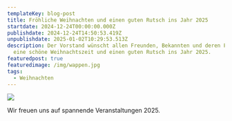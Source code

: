 ```yaml
---
templateKey: blog-post
title: Fröhliche Weihnachten und einen guten Rutsch ins Jahr 2025
startdate: 2024-12-24T00:00:00.000Z
publishdate: 2024-12-24T14:50:53.419Z
unpublishdate: 2025-01-02T10:29:53.513Z
description: Der Vorstand wünscht allen Freunden, Bekannten und deren Familien
  eine schöne Weihnachtszeit und einen guten Rutsch ins Jahr 2025.
featuredpost: true
featuredimage: /img/wappen.jpg
tags:
  - Weihnachten
---
```

![](/img/weihnachtsbaum.jpg)

Wir freuen uns auf spannende Veranstaltungen 2025.